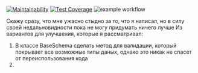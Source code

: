 [![Maintainability](https://api.codeclimate.com/v1/badges/08f61c3e134ea7929b0b/maintainability)](https://codeclimate.com/github/MarkinIA/java-project-78/maintainability)
[![Test Coverage](https://api.codeclimate.com/v1/badges/08f61c3e134ea7929b0b/test_coverage)](https://codeclimate.com/github/MarkinIA/java-project-78/test_coverage)
![example workflow](https://github.com/MarkinIA/java-project-78/actions/workflows/main.yml/badge.svg)

Скажу сразу, что мне ужасно стыдно за то, что я написал, но в силу своей недальновидности пока не могу придумать ничего лучше
Из вариантов для улучшения, которые я рассматривал:
1) В классе BaseSchema сделать метод для валидации, который покрывает все возможные типы даных, однако это никак не спасет от переиспользования кода
2) 